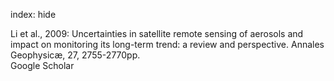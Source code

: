 index: hide

<div class="Citation">

  <div class="Citation-body">
    <div class="Citation-text">Li et al., 2009: Uncertainties in satellite remote sensing of aerosols and impact on monitoring its long-term trend: a review and perspective. <span class="Article-journal">Annales Geophysicæ, </span><span class="Article-volume">27, </span>2755-2770pp.</div>
    <div class="Citation-links">
      <div class="CitationLink" data-href="https://scholar.google.com/scholar?q=Uncertainties+in+satellite+remote+sensing+of+aerosols+and+impact+on+monitoring+its+long-term+trend%3A+a+review+and+perspective">
        <div class="CitationLink-icon CitationLink-Scholar"></div>
        <div class="CitationLink-text">Google Scholar</div>
      </div>
    </div>
  </div>
</div>


<div class="Citation-copy">

</div>